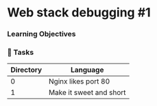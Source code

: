 # Web stack debugging #1

### Learning Objectives

### :file_folder: Tasks
Directory | Language
----- | -----
0 | Nginx likes port 80
1 | Make it sweet and short
